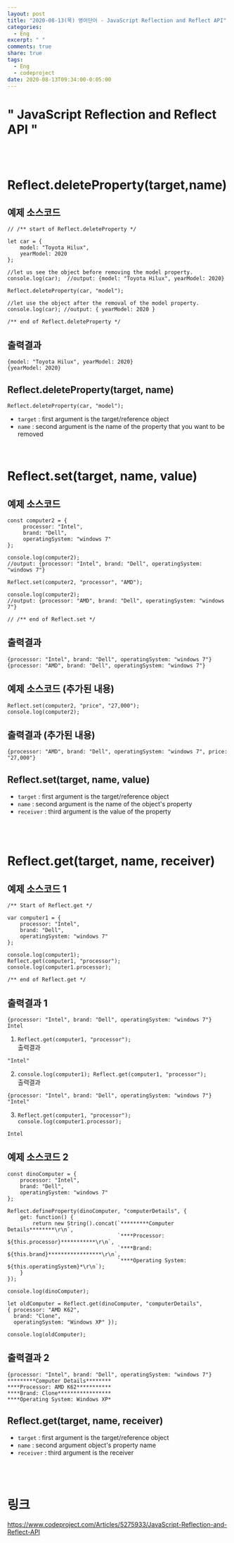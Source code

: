 ```yaml
---
layout: post
title: "2020-08-13(목) 영어단어 - JavaScript Reflection and Reflect API"
categories:
  - Eng
excerpt: " "
comments: true
share: true
tags:
  - Eng
  - codeproject
date: 2020-08-13T09:34:00-0:05:00
---
```


# " JavaScript Reflection and Reflect API "

<br/><br/>

# Reflect.deleteProperty(target,name)

## 예제 소스코드

```
// /** start of Reflect.deleteProperty */

let car = {
    model: "Toyota Hilux",
    yearModel: 2020
};

//let us see the object before removing the model property.
console.log(car);  //output: {model: "Toyota Hilux", yearModel: 2020}

Reflect.deleteProperty(car, "model");

//let use the object after the removal of the model property.
console.log(car); //output: { yearModel: 2020 }

/** end of Reflect.deleteProperty */
```

## 출력결과

```
{model: "Toyota Hilux", yearModel: 2020}
{yearModel: 2020}
```

## Reflect.deleteProperty(target, name)

```
Reflect.deleteProperty(car, "model");
```

- `target` : first argument is the target/reference object
- `name` : second argument is the name of the property that you want to be removed

<br/>

# Reflect.set(target, name, value)

## 예제 소스코드

```
const computer2 = {
     processor: "Intel",
     brand: "Dell",
     operatingSystem: "windows 7"
};

console.log(computer2);
//output: {processor: "Intel", brand: "Dell", operatingSystem: "windows 7"}

Reflect.set(computer2, "processor", "AMD");

console.log(computer2);
//output: {processor: "AMD", brand: "Dell", operatingSystem: "windows 7"}

// /** end of Reflect.set */
```

## 출력결과

```
{processor: "Intel", brand: "Dell", operatingSystem: "windows 7"}
{processor: "AMD", brand: "Dell", operatingSystem: "windows 7"}
```

## 예제 소스코드 (추가된 내용)

```
Reflect.set(computer2, "price", "27,000");
console.log(computer2);
```

## 출력결과 (추가된 내용)

```
{processor: "AMD", brand: "Dell", operatingSystem: "windows 7", price: "27,000"}
```

## Reflect.set(target, name, value)

- `target` : first argument is the target/reference object
- `name` : second argument is the name of the object's property
- `receiver` : third argument is the value of the property

<br/>
<br/>

# Reflect.get(target, name, receiver)

## 예제 소스코드 1

```
/** Start of Reflect.get */

var computer1 = {
    processor: "Intel",
    brand: "Dell",
    operatingSystem: "windows 7"
};

console.log(computer1);
Reflect.get(computer1, "processor");
console.log(computer1.processor);

/** end of Reflect.get */
```

## 출력결과 1

```
{processor: "Intel", brand: "Dell", operatingSystem: "windows 7"}
Intel
```

1. `Reflect.get(computer1, "processor");` <br/>
   출력결과

```
"Intel"
```

2. `console.log(computer1); Reflect.get(computer1, "processor");`<br/>
   출력결과

```
{processor: "Intel", brand: "Dell", operatingSystem: "windows 7"}
"Intel"
```

3. `Reflect.get(computer1, "processor"); console.log(computer1.processor);`<br/>

```
Intel
```

## 예제 소스코드 2

```
const dinoComputer = {
    processor: "Intel",
    brand: "Dell",
    operatingSystem: "windows 7"
};

Reflect.defineProperty(dinoComputer, "computerDetails", {
    get: function() {
        return new String().concat(`*********Computer Details********\r\n`,
                                   `****Processor: ${this.processor}***********\r\n`,
                                   `****Brand: ${this.brand}*****************\r\n`,
                                   `****Operating System: ${this.operatingSystem}*\r\n`);
    }
});

console.log(dinoComputer);

let oldComputer = Reflect.get(dinoComputer, "computerDetails",
{ processor: "AMD K62",
  brand: "Clone",
  operatingSystem: "Windows XP" });

console.log(oldComputer);
```

## 출력결과 2

```
{processor: "Intel", brand: "Dell", operatingSystem: "windows 7"}
*********Computer Details********
****Processor: AMD K62***********
****Brand: Clone*****************
****Operating System: Windows XP*
```

## Reflect.get(target, name, receiver)

- `target` : first argument is the target/reference object
- `name` : second argument object's property name
- `receiver` : third argument is the receiver

<br/><br/>

# 링크

<https://www.codeproject.com/Articles/5275933/JavaScript-Reflection-and-Reflect-API>
